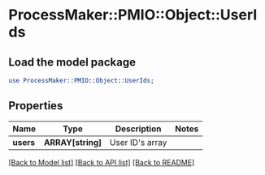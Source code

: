 # ProcessMaker::PMIO::Object::UserIds

## Load the model package
```perl
use ProcessMaker::PMIO::Object::UserIds;
```

## Properties
Name | Type | Description | Notes
------------ | ------------- | ------------- | -------------
**users** | **ARRAY[string]** | User ID&#39;s array | 

[[Back to Model list]](../README.md#documentation-for-models) [[Back to API list]](../README.md#documentation-for-api-endpoints) [[Back to README]](../README.md)


